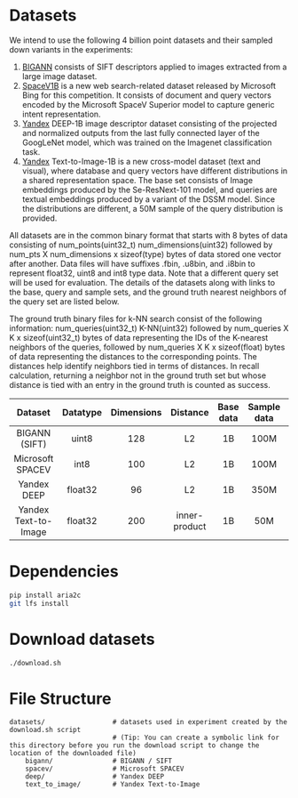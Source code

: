 # Datasets
We intend to use the following 4 billion point datasets and their sampled down variants in the experiments:
1. [BIGANN](http://corpus-texmex.irisa.fr/) consists of SIFT descriptors applied to images extracted from a large image dataset.
2. [SpaceV1B](https://github.com/microsoft/SPTAG/tree/main/datasets/SPACEV1B) is a new web search-related dataset released by Microsoft Bing for this competition. It consists of document and query vectors encoded by the Microsoft SpaceV Superior model to capture generic intent representation.
3. [Yandex](https://research.yandex.com/blog/benchmarks-for-billion-scale-similarity-search) DEEP-1B image descriptor dataset consisting of the projected and normalized outputs from the last fully connected layer of the GoogLeNet model, which was trained on the Imagenet classification task.
4. [Yandex](https://research.yandex.com/blog/benchmarks-for-billion-scale-similarity-search) Text-to-Image-1B is a new cross-model dataset (text and visual), where database and query vectors have different distributions in a shared representation space. The base set consists of Image embeddings produced by the Se-ResNext-101 model, and queries are textual embeddings produced by a variant of the DSSM model. Since the distributions are different, a 50M sample of the query distribution is provided.

All datasets are in the common binary format that starts with 8 bytes of data consisting of num_points(uint32_t) num_dimensions(uint32) followed by num_pts X num_dimensions x sizeof(type) bytes of data stored one vector after another. Data files will have suffixes .fbin, .u8bin, and .i8bin to represent float32, uint8 and int8 type data. Note that a different query set will be used for evaluation. The details of the datasets along with links to the base, query and sample sets, and the ground truth nearest neighbors of the query set are listed below.

The ground truth binary files for k-NN search consist of the following information: num_queries(uint32_t) K-NN(uint32) followed by num_queries X K x sizeof(uint32_t) bytes of data representing the IDs of the K-nearest neighbors of the queries, followed by num_queries X K x sizeof(float) bytes of data representing the distances to the corresponding points. The distances help identify neighbors tied in terms of distances. In recall calculation, returning a neighbor not in the ground truth set but whose distance is tied with an entry in the ground truth is counted as success.

| Dataset             | Datatype | Dimensions   |  Distance   | Base data | Sample data | Query data | Size  | Release Terms                                                                    | 
| :----------------:  | :------: | :----:       |   :----:    | :----:    |  :----:     |  :----:    |     :----:    |   :----:                                                                         |
| BIGANN (SIFT)       | uint8    |  128         |     L2      |   1B      |  100M       | 10K        |   132GB    | [CC0](https://creativecommons.org/public-domain/cc0/)                           |
| Microsoft SPACEV    | int8     |  100         |     L2      |   1B      |  100M       | 29.3K      |   131GB  | [O-UDA](https://github.com/microsoft/SPTAG/blob/main/datasets/SPACEV1B/LICENSE) |
| Yandex DEEP         | float32  |  96          |     L2      |   1B      |  350M       | 10K        |    483GB   | [CC BY 4.0](https://creativecommons.org/licenses/by/4.0/deed.en)                |
| Yandex Text-to-Image| float32  |  200         |inner-product|   1B      |   50M       | 100K       |    783GB   | [CC BY 4.0](https://creativecommons.org/licenses/by/4.0/deed.en)                |

# Dependencies
```bash
pip install aria2c
git lfs install
```

# Download datasets

```bash
./download.sh
```

# File Structure
```
datasets/                 # datasets used in experiment created by the download.sh script
                          # (Tip: You can create a symbolic link for this directory before you run the download script to change the location of the downloaded file)
    bigann/               # BIGANN / SIFT
    spacev/               # Microsoft SPACEV
    deep/                 # Yandex DEEP
    text_to_image/        # Yandex Text-to-Image